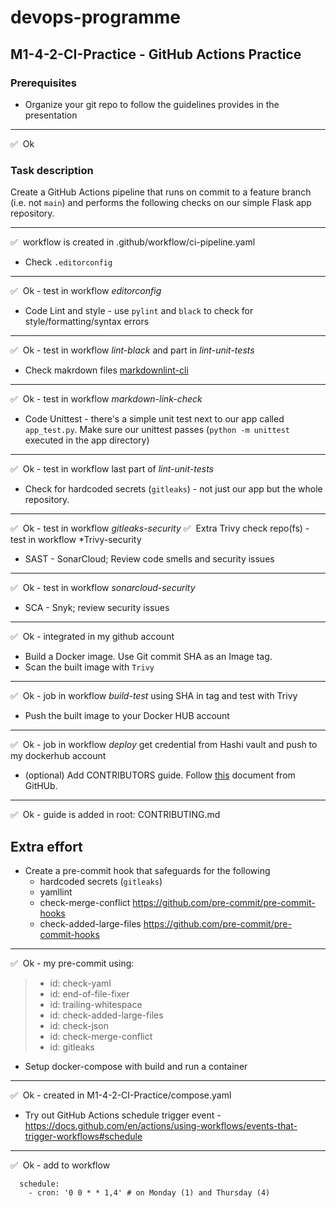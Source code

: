 # devops-programme


## M1-4-2-CI-Practice - GitHub Actions Practice

### Prerequisites

- Organize your git repo to follow the guidelines provides in the presentation
***
✅&nbsp; Ok

### Task description

Create a GitHub Actions pipeline that runs on commit to a feature branch (i.e. not `main`) and performs the following checks on our simple Flask app repository.
***
✅&nbsp; workflow is created in .github/workflow/ci-pipeline.yaml

- Check `.editorconfig`
***
✅&nbsp; Ok - test in workflow *editorconfig*
- Code Lint and style - use `pylint` and `black` to check for style/formatting/syntax errors
***
✅&nbsp; Ok - test in workflow *lint-black* and part in *lint-unit-tests*
- Check makrdown files [markdownlint-cli](https://www.npmjs.com/package/cli-markdown)
***
✅&nbsp; Ok - test in workflow *markdown-link-check*
- Code Unittest - there's a simple unit test next to our app called `app_test.py`. Make sure our unittest passes (`python -m unittest` executed in the app directory)
***
✅&nbsp; Ok - test in workflow last part of *lint-unit-tests*
- Check for hardcoded secrets (`gitleaks`) - not just our app but the whole repository.
***
✅&nbsp; Ok - test in workflow  *gitleaks-security*
✅&nbsp; Extra Trivy check repo(fs) - test in workflow  *Trivy-security
- SAST - SonarCloud; Review code smells and security issues
***
✅&nbsp; Ok - test in workflow  *sonarcloud-security*
- SCA - Snyk; review security issues
***
✅&nbsp; Ok - integrated in my github account
- Build a Docker image. Use Git commit SHA as an Image tag.
- Scan the built image with `Trivy`
***
✅&nbsp; Ok - job in workflow  *build-test* using SHA in tag and test with Trivy
- Push the built image to your Docker HUB account
***
✅&nbsp; Ok - job in workflow  *deploy* get credential from Hashi vault and push to my dockerhub account
- (optional) Add CONTRIBUTORS guide. Follow [this](https://docs.github.com/en/communities/setting-up-your-project-for-healthy-contributions/setting-guidelines-for-repository-contributors) document from GitHUb.
***
✅&nbsp; Ok - guide is added in root: CONTRIBUTING.md

## Extra effort

- Create a pre-commit hook that safeguards for the following
  - hardcoded secrets (`gitleaks`)
  - yamllint
  - check-merge-conflict <https://github.com/pre-commit/pre-commit-hooks>
  - check-added-large-files <https://github.com/pre-commit/pre-commit-hooks>
***
✅&nbsp; Ok - my pre-commit using:
> - id: check-yaml
> - id: end-of-file-fixer
> - id: trailing-whitespace
> - id: check-added-large-files
> - id: check-json
> - id: check-merge-conflict
> - id: gitleaks

- Setup docker-compose with build and run a container
***
✅&nbsp; Ok - created in  M1-4-2-CI-Practice/compose.yaml
- Try out GitHub Actions schedule trigger event - <https://docs.github.com/en/actions/using-workflows/events-that-trigger-workflows#schedule>
***
✅&nbsp; Ok - add to workflow
```
  schedule:
    - cron: '0 0 * * 1,4' # on Monday (1) and Thursday (4)
```
